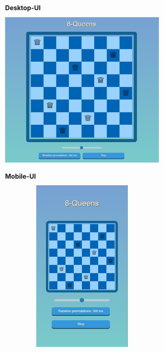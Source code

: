 Desktop-UI
--------------

<p align="center">
  <img width="550" alt="self-supervised relational reasoning" src="./etc/desktop.PNG">
</p>


Mobile-UI
--------------
<p align="center">
  <img width="300" alt="self-supervised relational reasoning" src="./etc/mobile.PNG">
</p>